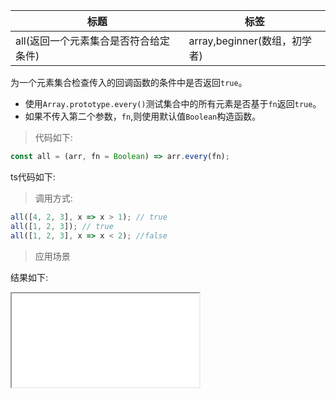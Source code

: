 | 标题                                  | 标签                         |
| ------------------------------------- | ---------------------------- |
| all(返回一个元素集合是否符合给定条件) | array,beginner(数组，初学者) |

为一个元素集合检查传入的回调函数的条件中是否返回`true`。

- 使用`Array.prototype.every()`测试集合中的所有元素是否基于`fn`返回`true`。
- 如果不传入第二个参数，`fn`,则使用默认值`Boolean`构造函数。

> 代码如下:

```js
const all = (arr, fn = Boolean) => arr.every(fn);
```

ts代码如下:

<div class="code-editor" data-url="codes/javascript/ts/all.ts" data-language="typescript"></div>

> 调用方式:

```js
all([4, 2, 3], x => x > 1); // true
all([1, 2, 3]); // true
all([1, 2, 3], x => x < 2); //false
```


> 应用场景

<div class="code-editor" data-url="codes/javascript/html/all.html" data-language="html"></div>

结果如下:

<iframe src="codes/javascript/html/all.html"></iframe>

